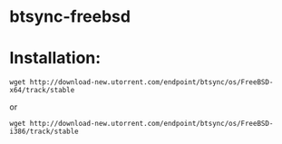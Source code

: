 btsync-freebsd
==============

# Installation:

    wget http://download-new.utorrent.com/endpoint/btsync/os/FreeBSD-x64/track/stable

or

    wget http://download-new.utorrent.com/endpoint/btsync/os/FreeBSD-i386/track/stable
